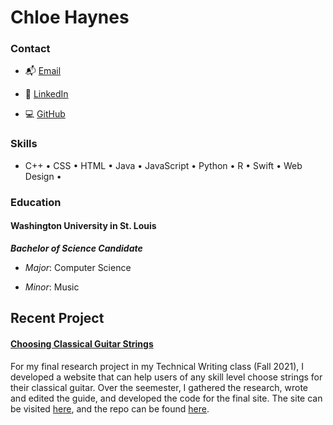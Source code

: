 # Chloe Haynes
### Contact
- 📬 [Email](mailto:cehaynes@wustl.edu)

- 🔗 [LinkedIn](https://www.linkedin.com/in/chloe-haynes-0107371b3/)

- 💻 [GitHub](https://github.com/chloeehaynes)



### Skills
- C++ • CSS • HTML • Java • JavaScript • Python • R • Swift • Web Design •


### Education
#### Washington University in St. Louis 
_**Bachelor of Science Candidate**_

- *Major*: Computer Science

- *Minor*: Music


## Recent Project
#### [Choosing Classical Guitar Strings](https://chloeehaynes.github.io/ClassicalGuitarStrings/)

For my final research project in my Technical Writing class (Fall 2021), I developed a website that can help users of any skill level choose strings for their classical guitar. Over the seemester, I gathered the research, wrote and edited the guide, and developed the code for the final site. The site can be visited [here](https://chloeehaynes.github.io/ClassicalGuitarStrings/), and the repo can be found [here](https://github.com/chloeehaynes/ClassicalGuitarStrings).

<!---
chloeehaynes/chloeehaynes is a ✨ special ✨ repository because its `README.md` (this file) appears on your GitHub profile.
You can click the Preview link to take a look at your changes.
--->
